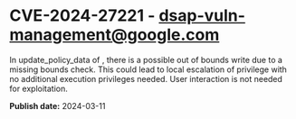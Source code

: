 # CVE-2024-27221 - dsap-vuln-management@google.com

In update_policy_data of , there is a possible out of bounds write due to a missing bounds check. This could lead to local escalation of privilege with no additional execution privileges needed. User interaction is not needed for exploitation.

**Publish date:** 2024-03-11
